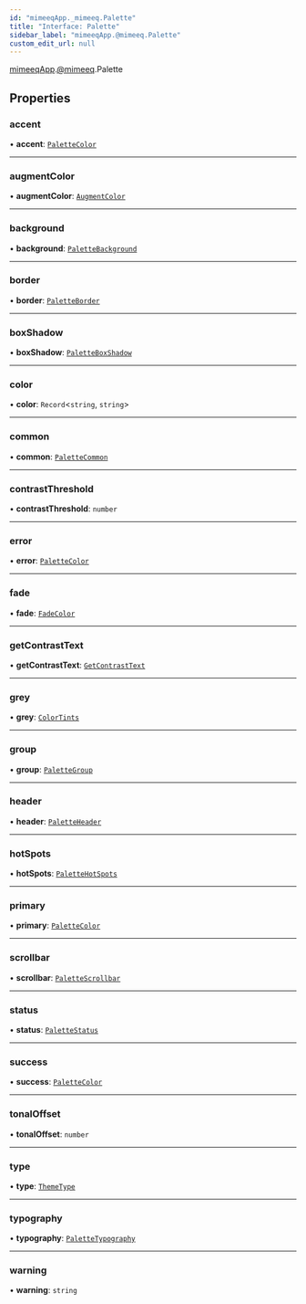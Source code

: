 ```yaml
---
id: "mimeeqApp._mimeeq.Palette"
title: "Interface: Palette"
sidebar_label: "mimeeqApp.@mimeeq.Palette"
custom_edit_url: null
---
```


[mimeeqApp](../modules/mimeeqApp.md).[@mimeeq](../namespaces/mimeeqApp._mimeeq.md).Palette

## Properties

### accent

• **accent**: [`PaletteColor`](mimeeqApp._mimeeq.PaletteColor.md)

___

### augmentColor

• **augmentColor**: [`AugmentColor`](../namespaces/mimeeqApp._mimeeq.md#augmentcolor)

___

### background

• **background**: [`PaletteBackground`](mimeeqApp._mimeeq.PaletteBackground.md)

___

### border

• **border**: [`PaletteBorder`](mimeeqApp._mimeeq.PaletteBorder.md)

___

### boxShadow

• **boxShadow**: [`PaletteBoxShadow`](mimeeqApp._mimeeq.PaletteBoxShadow.md)

___

### color

• **color**: `Record`<`string`, `string`\>

___

### common

• **common**: [`PaletteCommon`](mimeeqApp._mimeeq.PaletteCommon.md)

___

### contrastThreshold

• **contrastThreshold**: `number`

___

### error

• **error**: [`PaletteColor`](mimeeqApp._mimeeq.PaletteColor.md)

___

### fade

• **fade**: [`FadeColor`](../namespaces/mimeeqApp._mimeeq.md#fadecolor)

___

### getContrastText

• **getContrastText**: [`GetContrastText`](../namespaces/mimeeqApp._mimeeq.md#getcontrasttext)

___

### grey

• **grey**: [`ColorTints`](mimeeqApp._mimeeq.ColorTints.md)

___

### group

• **group**: [`PaletteGroup`](mimeeqApp._mimeeq.PaletteGroup.md)

___

### header

• **header**: [`PaletteHeader`](mimeeqApp._mimeeq.PaletteHeader.md)

___

### hotSpots

• **hotSpots**: [`PaletteHotSpots`](mimeeqApp._mimeeq.PaletteHotSpots.md)

___

### primary

• **primary**: [`PaletteColor`](mimeeqApp._mimeeq.PaletteColor.md)

___

### scrollbar

• **scrollbar**: [`PaletteScrollbar`](mimeeqApp._mimeeq.PaletteScrollbar.md)

___

### status

• **status**: [`PaletteStatus`](mimeeqApp._mimeeq.PaletteStatus.md)

___

### success

• **success**: [`PaletteColor`](mimeeqApp._mimeeq.PaletteColor.md)

___

### tonalOffset

• **tonalOffset**: `number`

___

### type

• **type**: [`ThemeType`](../namespaces/mimeeqApp._mimeeq.md#themetype)

___

### typography

• **typography**: [`PaletteTypography`](mimeeqApp._mimeeq.PaletteTypography.md)

___

### warning

• **warning**: `string`
